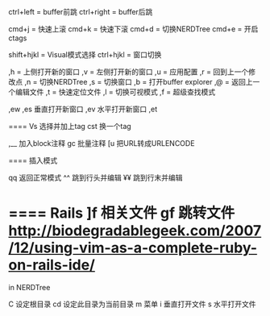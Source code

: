 ctrl+left  = buffer前跳
ctrl+right = buffer后跳

cmd+j = 快速上滚
cmd+k = 快速下滚
cmd+d = 切换NERDTree
cmd+e = 开启ctags

shift+hjkl = Visual模式选择
ctrl+hjkl = 窗口切换

,h = 上侧打开新的窗口
,v = 左侧打开新的窗口 
,u = 应用配置
,r = 回到上一个修改点
,n = 切换NERDTree
,s = 切换窗口
,b = 打开buffer explorer
,@ = 返回上一个编辑文件
,t = 快速定位文件
,l = 切换可视模式
,f = 超级查找模式

,ew
,es 垂直打开新窗口
,ev 水平打开新窗口
,et

====
Vs<tag> 选择并加上tag
cst<tag> 换一个tag


,__ 加入block注释
gc 批量注释
[u 把URL转成URLENCODE

====
插入模式

qq 返回正常模式
^^ 跳到行头并编辑
¥¥ 跳到行末并编辑

====
Rails
]f 相关文件
gf 跳转文件
http://biodegradablegeek.com/2007/12/using-vim-as-a-complete-ruby-on-rails-ide/
=====
in NERDTree

C 设定根目录
cd 设定此目录为当前目录
m 菜单
i 垂直打开文件
s 水平打开文件
